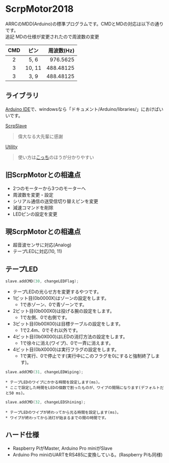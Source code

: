# ScrpMotor2018

ARRCのMDD(Arduino)の標準プログラムです。CMDとMDの対応は以下の通りです。   
追記
MDの仕様が変更されたので周波数の変更

| CMD | ピン | 周波数(Hz) |
|:----:|:----:|----:|
| 2 | 5, 6 | 976.5625 |
| 3 | 10, 11 | 488.48125 |
| 3 | 3, 9 | 488.48125 |

## ライブラリ
[Arduino IDE](https://www.arduino.cc/en/main/software)で、windowsなら「ドキュメント/Arduino/libraries/」におけばいいです。

[ScrpSlave](https://github.com/Kitasola/ScrpMotor2018/tree/master/ScrpSlave)
> 偉大なる大先輩に感謝

[Utility](https://github.com/EHbtj/Arduino-Utility)
> 使い方は[こっち](https://ehbtj.com/electronics/arduino-utility-library/)のほうが分かりやすい

## 旧ScrpMotorとの相違点
  * 2つのモーターから3つのモーターへ
  * 周波数を変更・設定
  * シリアル通信の送受信切り替えピンを変更
  * 減速コマンドを削除
  * LEDピンの設定を変更

## 現ScrpMotorとの相違点
  * 超音波センサに対応(Analog)
  * テープLEDに対応(10, 11)

## テープLED
```cpp
slave.addCMD(30, changeLEDFlag);
```
 * テープLEDの光らせ方を変更するやつです。
 * 1ビット目(0b0000X)はゾーンの設定をします。
 	* 1で赤ゾーン、0で青ゾーンです。
 * 2ビット目(0b000X0)は投げる腕の設定をします。
 	* 1で左側、0で右側です。
 * 3ビット目(0b00X00)は目標テーブルの設定をします。
 	* 1で2.4m、0でそれ以外です。
 * 4ビット目(0b0X000)はLEDの消灯方法の設定をします。
 	* 1で徐々に消え(ワイプ)、0で一斉に消えます。
 * 4ビット目(0bX0000)は実行フラグの設定をします。
 	* 1で実行、0で停止です(実行中にこのフラグを0にすると強制終了します)。

 ```cpp
 slave.addCMD(31, changeLEDWiping);
 ```
 	* テープLEDのワイプにかかる時間を設定します(ms)。
 	* ここで設定した時間をLEDの個数で割ったものが、ワイプの間隔になります(デフォルトだと50 ms)。

 ```cpp
 slave.addCMD(32, changeLEDShining);
 ```
 	* テープLEDのワイプが終わってから光る時間を設定します(ms)。
 	* ワイプが終わってから消灯が始まるまでの間の時間です。

## ハード仕様
* Raspberry PiがMaster, Arduino Pro miniがSlave
* Arduino Pro miniのUARTをRS485に変換している。(Raspberry Piも同様)

